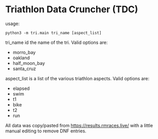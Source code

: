 # Triathlon Data Cruncher (TDC)

usage:
```
python3 -m tri.main tri_name [aspect_list]
```

tri_name id the name of the tri. Valid options are:
  * morro_bay
  * oakland
  * half_moon_bay
  * santa_cruz

aspect_list is a list of the various triathlon aspects. Valid options are:
  * elapsed
  * swim
  * t1
  * bike
  * t2
  * run
  
  All data was copy/pasted from https://results.rmraces.live/ with a little manual editing to remove DNF entries.
